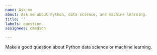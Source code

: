 ```yaml
---
name: Ask me
about: Ask me about Python, data science, and machine learning.
title: ''
labels: question
assignees: omadson

---
```


Make a good question about Python data science or machine learning.
